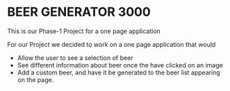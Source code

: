 # BEER GENERATOR 3000
This is our Phase-1 Project for a one page application

For our Project we decided to work on a one page application that would
- Allow the user to see a selection of beer
- See different information about beer once the have clicked on an image
- Add a custom beer, and have it be generated to the beer list appearing on the page.

